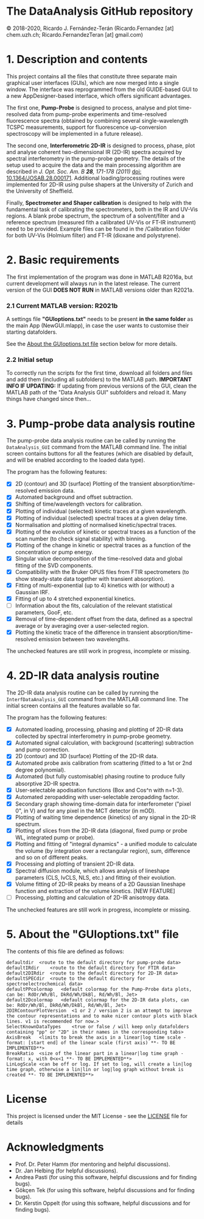 # The DataAnalysis GitHub repository
© 2018-2020, Ricardo J. Fernández-Terán (Ricardo.Fernandez [at] chem.uzh.ch; Ricardo.FernandezTeran [at] gmail.com)

# 1. Description and contents
This project contains all the files that constitute three separate main graphical user interfaces (GUIs), which are now merged into a single window.
The interface was reprogrammed from the old GUIDE-based GUI to a new AppDesigner-based interface, which offers significant advantages.

The first one, **Pump-Probe** is designed to process, analyse and plot time-resolved data from pump-probe experiments
and time-resolved fluorescence spectra (obtained by combining several single-wavelength TCSPC measurements, support for fluorescence up-conversion spectroscopy will be implemented in a future release).

The second one, **Interferometric 2D-IR** is designed to process, phase, plot and analyse coherent two-dimensional IR (2D-IR) spectra acquired by spectral interferometry in the pump-probe geometry. The details of the setup used to acquire the data and the main processing algorithm are described in *J. Opt. Soc. Am. B **28**, 171-178 (2011)* [doi: 10.1364/JOSAB.28.000171](https://doi.org/10.1364/JOSAB.28.000171). Additional loading/processing routines were implemented for 2D-IR using pulse shapers at the University of Zurich and the University of Sheffield. 

Finally, **Spectrometer and Shaper calibration** is designed to help with the fundamental task of calibrating the spectrometers, both in the IR and UV-Vis regions. A blank probe spectrum, the spectrum of a solvent/filter and a reference spectrum (measured fith a calibrated UV-Vis or FT-IR instrument) need to be provided. Example files can be found in the /Calibration folder for both UV-Vis (Holmium filter) and FT-IR (dioxane and polystyrene).

# 2. Basic requirements
The first implementation of the program was done in MATLAB R2016a, but current development will always run in the latest release.
The current version of the GUI **DOES NOT RUN** in MATLAB versions older than R2021a.
### 2.1 Current MATLAB version: R2021b

A settings file **"GUIoptions.txt"** needs to be present **in the same folder** as the main App (NewGUI.mlapp), in case the user wants to customise their starting datafolders.

See the [About the GUIoptions.txt file](README.md#5-about-the-guioptionstxt-file) section below for more details.

### 2.2 Initial setup
To correctly run the scripts for the first time, download all folders and files and add them (including all subfolders) to the MATLAB path.
**IMPORTANT INFO IF UPDATING:**
If updating from previous versions of the GUI, clean the MATLAB path of the "Data Analysis GUI" subfolders and reload it. Many things have changed since then...

# 3. Pump-probe data analysis routine
The pump-probe data analysis routine can be called by running the `DataAnalysis_GUI` command from the MATLAB command line.
The initial screen contains buttons for all the features (which are disabled by default, and will be enabled according to the loaded data type).

The program has the following features:
- [x] 2D (contour) and 3D (surface) Plotting of the transient absorption/time-resolved emission data.
- [x] Automated background and offset subtraction.
- [x] Shifting of time/wavelength vectors for calibration.
- [x] Plotting of individual (selected) kinetic traces at a given wavelength.
- [x] Plotting of individual (selected) spectral traces at a given delay time.
- [x] Normalisation and plotting of normalised kinetic/spectral traces.
- [x] Plotting of the evolution of kinetic or spectral traces as a function of the scan number (to check signal stability) with binning.
- [x] Plotting of the change in kinetic or spectral traces as a function of the concentration or pump energy.
- [x] Singular value decomposition of the time-resolved data and global fitting of the SVD components.
- [x] Compatibility with the Bruker OPUS files from FTIR spectrometers (to show steady-state data together with transient absorption).
- [x] Fitting of multi-exponential (up to 4) kinetics with (or without) a Gaussian IRF.
- [x] Fitting of up to 4 stretched exponential kinetics.
- [ ] Information about the fits, calculation of the relevant statistical parameters, GooF, etc.
- [x] Removal of time-dependent offset from the data, defined as a spectral average or by averaging over a user-selected region.
- [x] Plotting the kinetic trace of the difference in transient absorption/time-resolved emission between two wavelengths.

The unchecked features are still work in progress, incomplete or missing.

# 4. 2D-IR data analysis routine
The 2D-IR data analysis routine can be called by running the `InterfDataAnalysis_GUI` command from the MATLAB command line.
The initial screen contains all the features available so far.

The program has the following features:
- [x] Automated loading, processing, phasing and plotting of 2D-IR data collected by spectral interferometry in pump-probe geometry.
- [x] Automated signal calculation, with background (scattering) subtraction and pump correction.
- [x] 2D (contour) and 3D (surface) Plotting of the 2D-IR data.
- [x] Automated probe axis calibration from scattering (fitted to a 1st or 2nd degree polynomial).
- [x] Automated (but fully customisable) phasing routine to produce fully absorptive 2D-IR spectra.
- [x] User-selectable apodisation functions (Box and Cos^n with n=1-3).
- [x] Automated zeropadding with user-selectable zeropadding factor.
- [x] Secondary graph showing time-domain data for interferometer ("pixel 0", in V) and for any pixel in the MCT detector (in mOD).
- [x] Plotting of waiting time dependence (kinetics) of any signal in the 2D-IR spectrum.
- [x] Plotting of slices from the 2D-IR data (diagonal, fixed pump or probe WL, integrated pump or probe).
- [x] Plotting and fitting of "integral dynamics" - a unified module to calculate the volume (by integration over a rectangular region), sum, difference and so on of different peaks.
- [x] Processing and plotting of transient 2D-IR data.
- [x] Spectral diffusion module, which allows analysis of lineshape parameters (CLS, IvCLS, NLS, etc.) and fitting of their evolution.
- [x] Volume fitting of 2D-IR peaks by means of a 2D Gaussian lineshape function and extraction of the volume kinetics. [NEW FEATURE]
- [ ] Processing, plotting and calculation of 2D-IR anisotropy data.

The unchecked features are still work in progress, incomplete or missing.

# 5. About the "GUIoptions.txt" file
The contents of this file are defined as follows:
```
defaultdir	<route to the default directory for pump-probe data>
defaultIRdir	<route to the default directory for FTIR data>
default2DIRdir	<route to the default directory for 2D-IR data>
defaultSPECdir	<route to the default directory for spectroelectrochemical data>
defaultPPcolormap	<default colormap for the Pump-Probe data plots, can be: RdOr/Wh/Bl, DkRd/Wh/DkBl, Rd/Wh/Bl, Jet>
default2Dcolormap	<default colormap for the 2D-IR data plots, can be: RdOr/Wh/Bl, DkRd/Wh/DkBl, Rd/Wh/Bl, Jet>
2DIRContourPlotVersion	<1 or 2 / version 2 is an attempt to improve the contour representations and to make nicer contour plots with black lines. v1 is recommended for now.>
SelectKnownDataTypes	<true or false / will keep only datafolders containing "pp" or "2D" in their names in the corresponding tabs>
AxisBreak	<limits to break the axis in a linear|log time scale - format: [start end] of the linear scale (first axis) **- TO BE IMPLEMENTED**> 
BreakRatio	<size of the linear part in a linear|log time graph - format: x, with 0<x<1 **- TO BE IMPLEMENTED**>
LinLogScale	<can be off or log. If set to log, will create a lin|log time graph, otherwise a lin|lin or log|log graph without break is created **- TO BE IMPLEMENTED**>
```

# License
This project is licensed under the MIT License - see the [LICENSE](LICENSE) file for details

# Acknowledgments
* Prof. Dr. Peter Hamm (for mentoring and helpful discussions).
* Dr. Jan Helbing (for helpful discussions).
* Andrea Pasti (for using this software, helpful discussions and for finding bugs).
* Gökçen Tek (for using this software, helpful discussions and for finding bugs).
* Dr. Kerstin Oppelt (for using this software, helpful discussions and for finding bugs).

